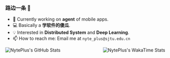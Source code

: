 ### 路边一条 🐶

<!--
**NytePlus/NytePlus** is a ✨ _special_ ✨ repository because its `README.md` (this file) appears on your GitHub profile.

Here are some ideas to get you started:

- 🔭 I’m currently working on ...
- 🌱 I’m currently learning ...
- 👯 I’m looking to collaborate on ...
- 🤔 I’m looking for help with ...
- 💬 Ask me about ...
- 📫 How to reach me: ...
- 😄 Pronouns: ...
- ⚡ Fun fact: ...
-->

- 🔭 Currently working on **agent** of mobile apps.
- 💻 Basically a **学软件的傻瓜**.
- 💡 Interested in **Distributed System** and **Deep Learning**.
- 📫 How to reach me: Email me at `nyte_plus@sjtu.edu.cn`

<div style="display: flex; flex-direction: row; justify-content: space-between; width: 100%;">
  <img src="https://github-readme-stats.vercel.app/api/top-langs/?username=NytePlus&theme=transparent&show_icons=true&hide_border=true&layout=compact&langs_count=10" alt="NytePlus's GitHub Stats" />
  
  <img src="https://github-readme-stats.vercel.app/api?username=NytePlus&show_icons=true&theme=transparent" alt="NytePlus's WakaTime Stats" />
</div>
